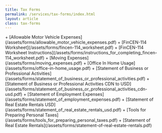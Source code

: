 ```yaml
---
title: Tax Forms
permalink: /services/tax-forms/index.html
layout: article
class: tax-forms
---
```


<section>
<div class="wrapper">
+ [Allowable Motor Vehicle Expenses](/assets/forms/allowable_motor_vehicle_expenses.pdf)
+ [FinCEN-114 Worksheet](/assets/forms/fincen-114_worksheet.pdf) 
+ [FinCEN-114 Worksheet Instructions](/assets/forms/instructions_for_completing_fincen-114_worksheet.pdf)
+ [Moving Expenses](/assets/forms/moving_expenses.pdf)
+ [Office In Home Usage](/assets/forms/office-in-home_usage.pdf)
+ [Statement of Business or Professional Activities](/assets/forms/statement_of_business_or_professional_activities.pdf)
+ [Statement of Business or Professional Activities CDN to USD](/assets/forms/statement_of_business_or_professional_activities_cdn-usd.pdf)
+ [Statement of Employment Expenses](/assets/forms/statement_of_employment_expenses.pdf)
+ [Statement of Real Estate Rentals USD](/assets/forms/statement_of_real_estate_rentals_usd.pdf)
+ [Tools for Preparing Personal Taxes](/assets/forms/tools_for_preparing_personal_taxes.pdf) 
+ [Statement of Real Estate Rentals](/assets/forms/statement-of-real-estate-rentals.pdf)
</div>
</section>